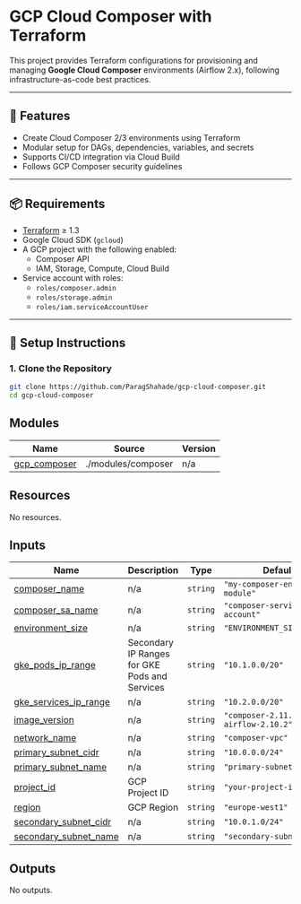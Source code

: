 # GCP Cloud Composer with Terraform

This project provides Terraform configurations for provisioning and managing **Google Cloud Composer** environments (Airflow 2.x), following infrastructure-as-code best practices.

---

## 🚀 Features

- Create Cloud Composer 2/3 environments using Terraform
- Modular setup for DAGs, dependencies, variables, and secrets
- Supports CI/CD integration via Cloud Build
- Follows GCP Composer security guidelines

---

## 📦 Requirements

- [Terraform](https://developer.hashicorp.com/terraform/install) ≥ 1.3
- Google Cloud SDK (`gcloud`)
- A GCP project with the following enabled:
  - Composer API
  - IAM, Storage, Compute, Cloud Build
- Service account with roles:
  - `roles/composer.admin`
  - `roles/storage.admin`
  - `roles/iam.serviceAccountUser`

---

## 🌱 Setup Instructions

### 1. Clone the Repository

```bash
git clone https://github.com/ParagShahade/gcp-cloud-composer.git
cd gcp-cloud-composer
```
<!-- BEGIN_TF_DOCS -->

## Modules

| Name | Source | Version |
|------|--------|---------|
| <a name="module_gcp_composer"></a> [gcp\_composer](#module\_gcp\_composer) | ./modules/composer | n/a |

## Resources

No resources.

## Inputs

| Name | Description | Type | Default | Required |
|------|-------------|------|---------|:--------:|
| <a name="input_composer_name"></a> [composer\_name](#input\_composer\_name) | n/a | `string` | `"my-composer-env-test-module"` | no |
| <a name="input_composer_sa_name"></a> [composer\_sa\_name](#input\_composer\_sa\_name) | n/a | `string` | `"composer-service-account"` | no |
| <a name="input_environment_size"></a> [environment\_size](#input\_environment\_size) | n/a | `string` | `"ENVIRONMENT_SIZE_SMALL"` | no |
| <a name="input_gke_pods_ip_range"></a> [gke\_pods\_ip\_range](#input\_gke\_pods\_ip\_range) | Secondary IP Ranges for GKE Pods and Services | `string` | `"10.1.0.0/20"` | no |
| <a name="input_gke_services_ip_range"></a> [gke\_services\_ip\_range](#input\_gke\_services\_ip\_range) | n/a | `string` | `"10.2.0.0/20"` | no |
| <a name="input_image_version"></a> [image\_version](#input\_image\_version) | n/a | `string` | `"composer-2.11.1-airflow-2.10.2"` | no |
| <a name="input_network_name"></a> [network\_name](#input\_network\_name) | n/a | `string` | `"composer-vpc"` | no |
| <a name="input_primary_subnet_cidr"></a> [primary\_subnet\_cidr](#input\_primary\_subnet\_cidr) | n/a | `string` | `"10.0.0.0/24"` | no |
| <a name="input_primary_subnet_name"></a> [primary\_subnet\_name](#input\_primary\_subnet\_name) | n/a | `string` | `"primary-subnet"` | no |
| <a name="input_project_id"></a> [project\_id](#input\_project\_id) | GCP Project ID | `string` | `"your-project-id"` | no |
| <a name="input_region"></a> [region](#input\_region) | GCP Region | `string` | `"europe-west1"` | no |
| <a name="input_secondary_subnet_cidr"></a> [secondary\_subnet\_cidr](#input\_secondary\_subnet\_cidr) | n/a | `string` | `"10.0.1.0/24"` | no |
| <a name="input_secondary_subnet_name"></a> [secondary\_subnet\_name](#input\_secondary\_subnet\_name) | n/a | `string` | `"secondary-subnet"` | no |

## Outputs

No outputs.
<!-- END_TF_DOCS -->
